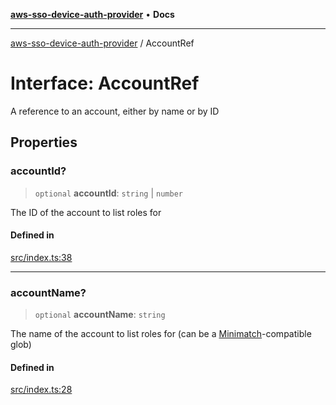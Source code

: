 [**aws-sso-device-auth-provider**](../README.md) • **Docs**

***

[aws-sso-device-auth-provider](../globals.md) / AccountRef

# Interface: AccountRef

A reference to an account, either by name or by ID

## Properties

### accountId?

> `optional` **accountId**: `string` \| `number`

The ID of the account to list roles for

#### Defined in

[src/index.ts:38](https://github.com/Makeshift/aws-sso-device-auth-provider/blob/627ac68abb82828067ed511c54022a5789d01ce6/src/index.ts#L38)

***

### accountName?

> `optional` **accountName**: `string`

The name of the account to list roles for (can be a [Minimatch](https://github.com/isaacs/minimatch)-compatible glob)

#### Defined in

[src/index.ts:28](https://github.com/Makeshift/aws-sso-device-auth-provider/blob/627ac68abb82828067ed511c54022a5789d01ce6/src/index.ts#L28)
